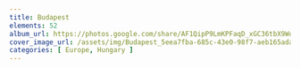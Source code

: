 ```yaml
---
title: Budapest
elements: 52
album_url: https://photos.google.com/share/AF1QipP9LmKPFaqD_xGC36tbX9WojtP5COepAxaESXfqfhu28VnJXJgt6H94lVs1c3K30A?key=aEtWT0IxNTR4MmRVTE5RRG9fZHVyZ2JuY09BUUVB
cover_image_url: /assets/img/Budapest_5eea7fba-685c-43e0-98f7-aeb165ada9a7.jpg
categories: [ Europe, Hungary ]
---
```


